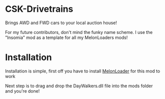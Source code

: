 # CSK-Drivetrains
Brings AWD and FWD cars to your local auction house!

For my future contributors, don't mind the funky name scheme. I use the "Insomia" mod as a template for all my MelonLoaders mods!

# Installation

Installation is simple, first off you have to install <a href="https://melonloader.net/">MelonLoader</a> for this mod to work

Next step is to drag and drop the DayWalkers.dll file into the mods folder and you're done!
